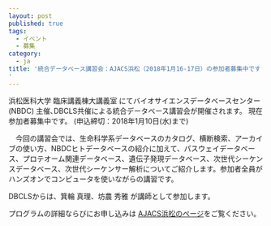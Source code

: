```yaml
---
layout: post
published: true
tags:
  - イベント
  - 募集
category:
  - ja
title: '統合データベース講習会：AJACS浜松（2018年1月16-17日）の参加者募集中です
'
---
```

浜松医科大学 臨床講義棟大講義室 にてバイオサイエンスデータベースセンター (NBDC) 主催､DBCLS共催による統合データベース講習会が開催されます。
現在参加者募集中です。 (申込締切：2018年1月10日(水)まで)

 

　今回の講習会では、生命科学系データベースのカタログ、横断検索、アーカイブの使い方、NBDCヒトデータベースの紹介に加えて、パスウェイデータベース、プロテオーム関連データベース、遺伝子発現データベース、次世代シーケンスデータベース、次世代シーケンサー解析についてご紹介します。参加者全員がハンズオンでコンピュータを使いながらの講習です。

 

DBCLSからは、箕輪 真理、坊農 秀雅 が講師として参加します。

 

プログラムの詳細ならびにお申し込みは [AJACS浜松のページ](http://events.biosciencedbc.jp/training/ajacs68)をご覧ください。